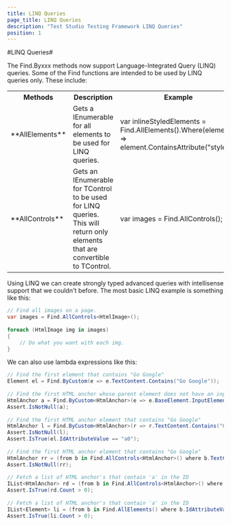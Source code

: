 ```yaml
---
title: LINQ Queries
page_title: LINQ Queries
description: "Test Studio Testing Framework LINQ Queries"
position: 1
---
```



#LINQ Queries#

The Find.Byxxx methods now support Language-Integrated Query (LINQ) queries. Some of the Find functions are intended to be used by LINQ queries only. These include:

<table class="docs">
<tr>
	<th>Methods</th><th>Description</th><th>Example</th>
</tr>
<tr>
	<td>**AllElements**</td>
	<td>Gets a IEnumerable for all elements to be used for LINQ queries.</td>
	<td>var inlineStyledElements = Find.AllElements().Where(element =><br>
	element.ContainsAttribute("style"));</td>
</tr>
<tr>
	<td>**AllControls**</td>
	<td>Gets an IEnumerable for TControl to be used for LINQ queries. This will return only elements that are convertible to TControl.</td>
	<td>var images = Find.AllControls<HtmlImage>();</td>
</tr>
<table>

Using LINQ we can create strongly typed advanced queries with intellisense support that we couldn't before. The most basic LINQ example is something like this:

```C#
// Find all images on a page.
var images = Find.AllControls<HtmlImage>();
 
foreach (HtmlImage img in images)
{
    // Do what you want with each img.
}
```


We can also use lambda expressions like this:

```C#
// Find the first element that contains "Go Google"
Element el = Find.ByCustom(e => e.TextContent.Contains("Go Google"));
  
// Find the first HTML anchor whose parent element does not have an input type
HtmlAnchor a = Find.ByCustom<HtmlAnchor>(e => e.BaseElement.InputElementType == InputElementType.NotSet);
Assert.IsNotNull(a);
  
// Find the first HTML anchor element that contains "Go Google"
HtmlAnchor l = Find.ByCustom<HtmlAnchor>(r => r.TextContent.Contains("Go Google"));
Assert.IsNotNull(l);
Assert.IsTrue(el.IdAttributeValue == "a0");
  
// Find the first HTML anchor element that contains "Go Google"
HtmlAnchor rr = (from b in Find.AllControls<HtmlAnchor>() where b.TextContent.Contains("Go Google") select b).First();
Assert.IsNotNull(rr);
  
// Fetch a list of HTML anchor's that contain 'a' in the ID
IList<HtmlAnchor> rd = (from b in Find.AllControls<HtmlAnchor>() where b.ID.Contains("a") select b).ToArray();
Assert.IsTrue(rd.Count > 0);
  
// Fetch a list of HTML anchor's that contain 'a' in the ID
IList<Element> li = (from b in Find.AllElements() where b.IdAttributeValue.Contains("a") select b).ToArray();
Assert.IsTrue(li.Count > 0);
```
